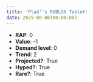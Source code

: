 ```yaml
---
title: 'Plad''s ROBLOX Tablet'
date: 2025-08-06T00:00:00Z
---
```

- **RAP**: 0
- **Value**: -1
- **Demand level**: 0
- **Trend**: 2
- **Projected?**: True
- **Hyped?**: True
- **Rare?**: True

